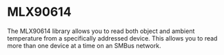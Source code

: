 MLX90614
========

The MLX90614 library allows you to read both object and ambient temperature
from a specifically addressed device. This allows you to read more than one
device at a time on an SMBus network.
